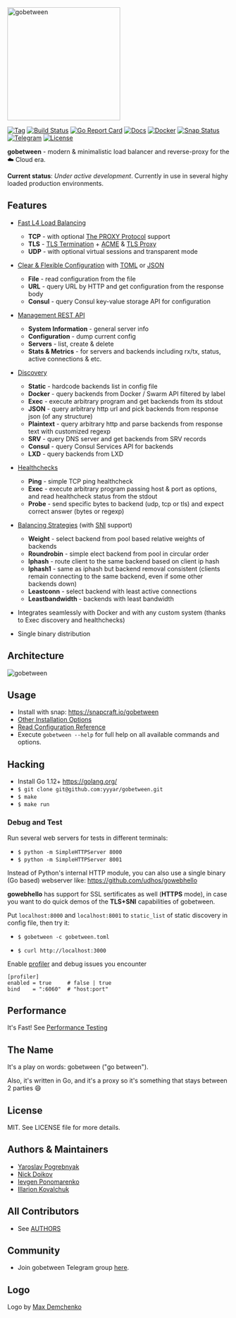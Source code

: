 <img src="/logo.png?raw=true" alt="gobetween" width="256px" />

[![Tag](https://img.shields.io/github/tag/yyyar/gobetween.svg)](https://github.com/yyyar/gobetween/releases/latest)
[![Build Status](https://travis-ci.org/yyyar/gobetween.svg?branch=master)](https://travis-ci.org/yyyar/gobetween)
[![Go Report Card](https://goreportcard.com/badge/github.com/yyyar/gobetween)](https://goreportcard.com/report/github.com/yyyar/gobetween)
[![Docs](https://img.shields.io/badge/docs-current-brightgreen.svg)](https://github.com/yyyar/gobetween/wiki)
[![Docker](https://img.shields.io/docker/pulls/yyyar/gobetween.svg)](https://hub.docker.com/r/yyyar/gobetween/)
[![Snap Status](https://build.snapcraft.io/badge/yyyar/gobetween.svg)](https://build.snapcraft.io/user/yyyar/gobetween)
[![Telegram](https://img.shields.io/badge/telegram-chat-blue.svg)](https://t.me/joinchat/GdlUlg_gRfchk1BORU82PA)
[![License](https://img.shields.io/badge/license-MIT-blue.svg)](/LICENSE)


**gobetween** -  modern & minimalistic load balancer and reverse-proxy for the :cloud: Cloud era.

**Current status**: *Under active development*. Currently in use in several highy loaded production environments.

## Features

* [Fast L4 Load Balancing](https://github.com/yyyar/gobetween/wiki)
  * **TCP** - with optional [The PROXY Protocol](https://github.com/yyyar/gobetween/wiki/Proxy-Protocol) support
  * **TLS** - [TLS Termination](https://github.com/yyyar/gobetween/wiki/Protocols#tls) + [ACME](https://github.com/yyyar/gobetween/wiki/Protocols#tls) & [TLS Proxy](https://github.com/yyyar/gobetween/wiki/Tls-Proxying)
  * **UDP** - with optional virtual sessions and transparent mode


* [Clear & Flexible Configuration](https://github.com/yyyar/gobetween/wiki/Configuration) with [TOML](config/gobetween.toml) or [JSON](config/gobetween.json)
  * **File** - read configuration from the file
  * **URL** - query URL by HTTP and get configuration from the response body 
  * **Consul** - query Consul key-value storage API for configuration

* [Management REST API](https://github.com/yyyar/gobetween/wiki/REST-API)
  * **System Information** - general server info
  * **Configuration** - dump current config 
  * **Servers** - list, create & delete
  * **Stats & Metrics** - for servers and backends including rx/tx, status, active connections & etc.
 
* [Discovery](https://github.com/yyyar/gobetween/wiki/Discovery)
  * **Static** - hardcode backends list in config file
  * **Docker** - query backends from Docker / Swarm API filtered by label
  * **Exec** - execute arbitrary program and get backends from its stdout
  * **JSON** - query arbitrary http url and pick backends from response json (of any structure)
  * **Plaintext** - query arbitrary http and parse backends from response text with customized regexp
  * **SRV** - query DNS server and get backends from SRV records
  * **Consul** - query Consul Services API for backends 
  * **LXD** - query backends from LXD

* [Healthchecks](https://github.com/yyyar/gobetween/wiki/Healthchecks)
  * **Ping** - simple TCP ping healthcheck
  * **Exec** - execute arbitrary program passing host & port as options, and read healthcheck status from the stdout
  * **Probe** - send specific bytes to backend (udp, tcp or tls) and expect correct answer (bytes or regexp)

* [Balancing Strategies](https://github.com/yyyar/gobetween/wiki/Balancing) (with [SNI](https://github.com/yyyar/gobetween/wiki/Server-Name-Indication) support)
  * **Weight** - select backend from pool based relative weights of backends
  * **Roundrobin** - simple elect backend from pool in circular order
  * **Iphash** - route client to the same backend based on client ip hash
  * **Iphash1** - same as iphash but backend removal consistent (clients remain connecting to the same backend, even if some other backends down)
  * **Leastconn** - select backend with least active connections
  * **Leastbandwidth** -  backends with least bandwidth

* Integrates seamlessly with Docker and with any custom system (thanks to Exec discovery and healthchecks)

* Single binary distribution


## Architecture
<img src="http://i.piccy.info/i9/8b92154435be32f21eaa3ff7b3dc6d1c/1466244332/74457/1043487/gog.png" alt="gobetween" />

## Usage

* Install with snap: https://snapcraft.io/gobetween
* [Other Installation Options](https://github.com/yyyar/gobetween/wiki/Installation)
* [Read Configuration Reference](https://github.com/yyyar/gobetween/wiki)
* Execute `gobetween --help` for full help on all available commands and options.

## Hacking

* Install Go 1.12+ https://golang.org/
* `$ git clone git@github.com:yyyar/gobetween.git`
* `$ make`
* `$ make run`

### Debug and Test
Run several web servers for tests in different terminals:

* `$ python -m SimpleHTTPServer 8000`
* `$ python -m SimpleHTTPServer 8001`

Instead of Python's internal HTTP module, you can also use a single binary (Go based) webserver like:
https://github.com/udhos/gowebhello

**gowebhello** has support for SSL sertificates as well (**HTTPS** mode), in case you want to do quick demos
of the **TLS+SNI** capabilities of gobetween.

Put `localhost:8000` and `localhost:8001` to `static_list` of static discovery in config file, then try it:

* `$ gobetween -c gobetween.toml`

* `$ curl http://localhost:3000`

Enable [profiler](https://blog.golang.org/profiling-go-programs) and debug issues you encounter
```
[profiler]
enabled = true     # false | true
bind    = ":6060"  # "host:port"
```

## Performance
It's Fast! See [Performance Testing](https://github.com/yyyar/gobetween/wiki/Performance-tests)

## The Name
It's a play on words: gobetween ("go between"). 

Also, it's written in Go, and it's a proxy so it's something that stays between 2 parties :smile:

## License
MIT. See LICENSE file for more details.

## Authors & Maintainers
- [Yaroslav Pogrebnyak](http://pogrebnyak.info)
- [Nick Doikov](https://github.com/nickdoikov)
- [Ievgen Ponomarenko](https://github.com/kikom)
- [Illarion Kovalchuk](https://github.com/illarion)

## All Contributors
- See [AUTHORS](AUTHORS)

## Community
- Join gobetween Telegram group [here](https://t.me/joinchat/GdlUlg_gRfchk1BORU82PA).

## Logo
Logo by [Max Demchenko](https://www.linkedin.com/in/max-demchenko-116170112)
